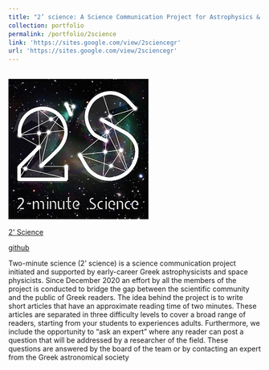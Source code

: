 ```yaml
---
title: "2’ science: A Science Communication Project for Astrophysics & Space Physics"
collection: portfolio
permalink: /portfolio/2science
link: 'https://sites.google.com/view/2sciencegr'
url: 'https://sites.google.com/view/2sciencegr'
---
```


<br/><img src='/images/2sci_logo.jpg'>

[2' Science](https://sites.google.com/view/2sciencegr/home?authuser=0)

[github](https://github.com/2-science)

Two-minute science (2’ science) is a science communication project initiated and supported by early-career Greek astrophysicists and space physicists. Since December 2020 an effort by all the members of the project is conducted to bridge the gap between the scientific community and the public of Greek readers. The idea behind the project is to write short articles that have an approximate reading time of two minutes. These articles are separated in three difficulty levels to cover a broad range of readers, starting from your students to experiences adults. Furthermore, we include the opportunity to “ask an expert” where any reader can post a question that will be addressed by a researcher of the field. These questions are answered by the board of the team or by contacting an expert from the Greek astronomical society
